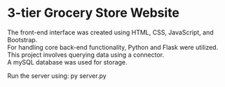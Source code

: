# 3-tier Grocery Store Website
The front-end interface was created using HTML, CSS, JavaScript, and Bootstrap. <br>
For handling core back-end functionality, Python and Flask were utilized. <br>
This project involves querying data using a connector. <br>
A mySQL database was used for storage.

Run the server using:
py server.py
